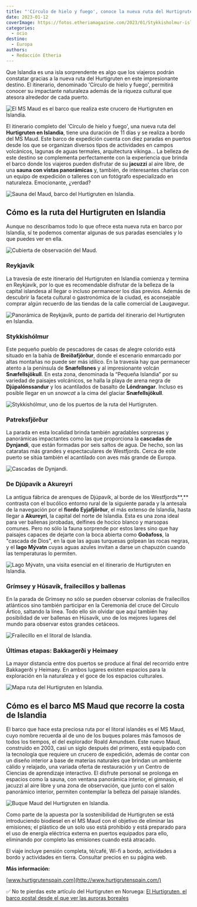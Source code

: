 ```yaml
---
title: "'Círculo de hielo y fuego', conoce la nueva ruta del Hurtigruten en Islandia"
date: 2023-01-12
coverImage: https://fotos.etheriamagazine.com/2023/01/Stykkisholmur-islandia.jpg
categories: 
  - ocio
destino: 
  - Europa
authors: 
  - Redacción Etheria
---
```


Que Islandia es una isla sorprendente es algo que los viajeros podrán constatar gracias 
a la nueva ruta del Hurtigruten en este impresionante destino. El itinerario, denominado 
'Círculo de hielo y fuego', permitirá conocer su impactante naturaleza además de la 
riqueza cultural que atesora alrededor de cada puerto. 

![El MS Maud es el barco que realiza este crucero de Hurtigruten en Islandia.](https://fotos.etheriamagazine.com/2023/01/hurtigruten-maud-islandia.jpg "El MS Maud es el barco que realiza este crucero de © Hurtigruten en Islandia.")

El itinerario completo del 'Círculo de hielo y fuego', una nueva ruta del **Hurtigruten 
en Islandia**, tiene una duración de 11 días y se realiza a bordo del MS Maud. Este 
barco de expedición cuenta con diez paradas en puertos desde los que se organizan 
diversos tipos de actividades en campos volcánicos, lagunas de aguas termales, 
arquitectura vikinga... La belleza de este destino se complementa perfectamente con la 
experiencia que brinda el barco donde los viajeros pueden disfrutar de su **jacuzzi** al 
aire libre, de una **sauna con vistas panorámicas** y, también, de interesantes charlas 
con un equipo de expedición o talleres con un fotógrafo especializado en naturaleza. 
Emocionante, ¿verdad? 

![Sauna del Maud, barco del Hurtigruten en Islandia.](https://fotos.etheriamagazine.com/2023/01/Sauna-MS-Maud.jpg "Sauna del Maud, barco del Hurtigruten en Islandia. © Óscar Farrera")

## Cómo es la ruta del Hurtigruten en Islandia

Aunque no describamos todo lo que ofrece esta nueva ruta en barco por Islandia, sí te 
podemos comentar algunas de sus paradas esenciales y lo que puedes ver en ella. 

![Cubierta de observación del Maud.](https://fotos.etheriamagazine.com/2023/01/cubierta-observacion-hurtigruten.jpg "Cubierta de observación del Maud. © Óscar Farrera")

### Reykjavík

La travesía de este itinerario del Hurtigruten en Islandia comienza y termina en 
Reykjavík, por lo que es recomendable disfrutar de la belleza de la capital islandesa al 
llegar o incluso permanecer los días previos. Además de descubrir la faceta cultural o 
gastronómica de la ciudad, es aconsejable comprar algún recuerdo de las tiendas de la 
calle comercial de Laugavegur. 

![Panorámica de Reykjavík, punto de partida del itinerario del Hurtigruten en Islandia.](https://fotos.etheriamagazine.com/2023/01/hurtigruten-islandia-reikjavik.jpg "Panorámica de Reykjavík, punto de partida del itinerario del Hurtigruten en Islandia.")

### Stykkishólmur

Este pequeño pueblo de pescadores de casas de alegre colorido está situado en la bahía 
de **Breiðafjörður**, donde el escenario enmarcado por altas montañas no puede ser más 
idílico. En la travesía hay que permanecer atento a la península de **Snæfellsnes** y al 
impresionante volcán **Snæfellsjökull**. En esta zona, denominada la “Pequeña Islandia” 
por su variedad de paisajes volcánicos, se halla la playa de arena negra de 
**Djúpalónssandur** y los acantilados de basalto de **Lóndrangar**. Incluso es posible 
llegar en un _snowcat_ a la cima del glaciar **Snæfellsjökull**. 

![Stykkishólmur, uno de los puertos de la ruta del Hurtigruten.](https://fotos.etheriamagazine.com/2023/01/Stykkisholmur-islandia.jpg "Stykkishólmur, uno de los puertos de la ruta del Hurtigruten.")

### Patreksfjörður

La parada en esta localidad brinda también agradables sorpresas y panorámicas 
impactantes como las que proporciona la **cascadas de Dynjandi**, que están formadas por 
seis saltos de agua. De hecho, son las cataratas más grandes y espectaculares de 
Westfjords. Cerca de este puerto se sitúa también el acantilado con aves más grande de 
Europa. 

![Cascadas de Dynjandi.](https://fotos.etheriamagazine.com/2023/01/hurtigruten-islandia-Dynjandi-1.jpg "Cascadas de Dynjandi.")

### De Djúpavík a Akureyri

La antigua fábrica de arenques de Djúpavík, al borde de los Westfjords**,** contrasta 
con el bucólico entorno rural de la siguiente parada y la antesala de la navegación por 
el **fiordo** **Eyjafjörður**, el más extenso de Islandia, hasta llegar a **Akureyri**, 
la capital del norte de Islandia. Esta es una zona ideal para ver ballenas jorobadas, 
delfines de hocico blanco y marsopas comunes. Pero no sólo la fauna sorprende por estos 
lares sino que hay paisajes capaces de dejarte con la boca abierta como **Goðafoss**, la 
"cascada de Dios", en la que las aguas turquesas golpean las rocas negras, y el **lago 
Mývatn** cuyas aguas azules invitan a darse un chapuzón cuando las temperaturas lo 
permiten. 

![Lago Mývatn, una visita esencial en el itinerario de Hurtigruten en Islandia.](https://fotos.etheriamagazine.com/2023/01/hurtigruten-islandia-lago-Myvatn.jpg "Lago Mývatn, una visita esencial en el itinerario de Hurtigruten en Islandia.")

### Grímsey y Húsavík, frailecillos y ballenas

En la parada de Grímsey no sólo se pueden observar colonias de frailecillos atlánticos 
sino también participar en la Ceremonia del cruce del Círculo Ártico, saltando la línea. 
Todo ello sin olvidar que aquí también hay posibilidad de ver ballenas en Húsavík, uno 
de los mejores lugares del mundo para observar estos grandes cetáceos. 

![Frailecillo en el litoral de Islandia.](https://fotos.etheriamagazine.com/2023/01/hurtigruten-islandia-Grimsey.jpg "Frailecillo en el litoral de Islandia.")

### Últimas etapas: Bakkagerði y Heimaey

La mayor distancia entre dos puertos se produce al final del recorrido entre Bakkagerði 
y Heimaey. En ambos lugares existen espacios para la exploración en la naturaleza y el 
goce de los espacios culturales. 

![Mapa ruta del Hurtigruten en Islandia.](https://fotos.etheriamagazine.com/2023/01/mapa-circulo-hielo-fuego-hurtigruten.jpg "Mapa de esta ruta del © Hurtigruten en Islandia.")

## Cómo es el barco MS Maud que recorre la costa de Islandia

El barco que hace esta preciosa ruta por el litoral islandés es el MS Maud, cuyo nombre 
recuerda al de uno de los buques polares más famosos de todos los tiempos, el del 
explorador Roald Amundsen. Este nuevo Maud, construido en 2003, casi un siglo después 
del primero, está equipado con la tecnología que requiere un crucero de expedición, 
además de contar con un diseño interior a base de materias naturales que brindan un 
ambiente cálido y relajado, una variada oferta de restauración y un Centro de Ciencias 
de aprendizaje interactivo. El disfrute personal se prolonga en espacios como la sauna, 
con ventana panorámica interior, el gimnasio, el jacuzzi al aire libre y una zona de 
observación, que junto con el salón panorámico interior, permiten contemplar la belleza 
del paisaje islandés. 

![Buque Maud del Hurtigruten en Islandia.](https://fotos.etheriamagazine.com/2023/01/maud-hurtigruten.jpg "EL buque Maud realiza la ruta del © Hurtigruten en Islandia.")

Como parte de la apuesta por la sostenibilidad de Hurtigruten se está introduciendo 
biodiesel en el MS Maud con el objetivo de eliminar las emisiones; el plástico de un 
solo uso está prohibido y está preparado para el uso de energía eléctrica externa en 
puertos equipados para ello, eliminando por completo las emisiones cuando está atracado. 

El viaje incluye pensión completa, té/café, Wi-fi a bordo, actividades a bordo y 
actividades en tierra. Consultar precios en su página web. 

**Más información:** 

[www.hurtigrutenspain.com](http://www.hurtigrutenspain.com/) 

✅ No te pierdas este artículo del Hurtigruten en Noruega: [El Hurtigruten, el barco 
postal desde el que ver las auroras 
boreales](https://etheriamagazine.com/2022/03/11/ruta-del-hurtigruten-en-noruega/)
